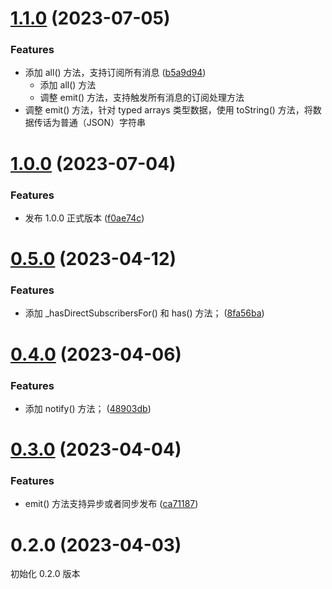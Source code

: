 # [1.1.0](https://github.com/yaohaixiao/subscribers.js/compare/1.0.0...1.1.0) (2023-07-05)


### Features

* 添加 all() 方法，支持订阅所有消息 ([b5a9d94](https://github.com/yaohaixiao/subscribers.js/commit/b5a9d94d4601af38e5afa8b0925a7aada516c3c0))
  * 添加 all() 方法
  * 调整 emit() 方法，支持触发所有消息的订阅处理方法
* 调整 emit() 方法，针对 typed arrays 类型数据，使用 toString() 方法，将数据传话为普通（JSON）字符串


# [1.0.0](https://github.com/yaohaixiao/subscribers.js/compare/0.5.0...1.0.0) (2023-07-04)


### Features

* 发布 1.0.0 正式版本 ([f0ae74c](https://github.com/yaohaixiao/subscribers.js/commit/f0ae74cc7418605ec65bea303cbfce1ece1de1c2))



# [0.5.0](https://github.com/yaohaixiao/subscribers.js/compare/0.4.0...0.5.0) (2023-04-12)


### Features

* 添加 _hasDirectSubscribersFor() 和 has() 方法； ([8fa56ba](https://github.com/yaohaixiao/subscribers.js/commit/8fa56ba4df478ee7cc4f72294c075aa7095551f3))



# [0.4.0](https://github.com/yaohaixiao/subscribers.js/compare/0.3.0...0.4.0) (2023-04-06)


### Features

* 添加 notify() 方法； ([48903db](https://github.com/yaohaixiao/subscribers.js/commit/48903dbf3b8e0be9c1196554faa624b008b03416))



# [0.3.0](https://github.com/yaohaixiao/subscribers.js/compare/0.2.0...0.3.0) (2023-04-04)


### Features

* emit() 方法支持异步或者同步发布 ([ca71187](https://github.com/yaohaixiao/subscribers.js/commit/ca711874df594d66e687659155c6d22f8899f5fd))



# 0.2.0 (2023-04-03)

初始化 0.2.0 版本



